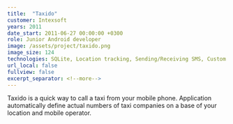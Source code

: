 ```yaml
---
title:  "Taxido"
customer: Intexsoft
years: 2011
date_start: 2011-06-27 00:00:00 +0300
role: Junior Android developer
image: /assets/project/taxido.png
image_size: 124
technologies: SQLite, Location tracking, Sending/Receiving SMS, Custom widgets, Google Analytics, Google Maps API, Begun SDK, custom AD banners, Wordpress plugins, Wordpress themes, Google Maps API for web, Grails, Tomcat, MySQL
url_local: false
fullview: false
excerpt_separator: <!--more-->
---
```

Taxido is a quick way to call a taxi from your mobile phone. Application automatically define actual numbers of taxi companies on a base of your location and mobile operator.